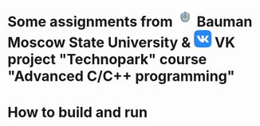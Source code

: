 # Some assignments from <img src="https://raw.githubusercontent.com/IlyaNyrkov/IlyaNyrkov/master/bmstu_logo.png" width="35px"> Bauman Moscow State University & <img src="https://raw.githubusercontent.com/IlyaNyrkov/IlyaNyrkov/master/vk_logo.png" width="35px"> VK project "Technopark" course "Advanced C/C++ programming"
# How to build and run
